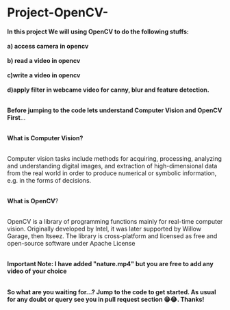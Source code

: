 # Project-OpenCV-

<table>
  
**In this project We will using OpenCV to do the following stuffs:<br></br>
a) access camera in opencv <br></br>
b) read a video in opencv <br></br>
c)write a video in opencv <br></br>
d)apply filter in webcame video for canny, blur and feature detection.** <br></br>


**Before jumping to the code lets understand Computer Vision and OpenCV First**...<br></br>

**What is Computer Vision?** <br></br>

Computer vision tasks include methods for acquiring, processing, analyzing and understanding digital images,
and extraction of high-dimensional data from the real world in order to produce numerical or symbolic information, e.g. in the forms of decisions.<br></br>


**What is OpenCV**?<br></br>

OpenCV is a library of programming functions mainly for real-time computer vision. Originally developed by Intel, it was later supported by Willow Garage, then Itseez. The library is cross-platform and licensed as free and open-source software under Apache License<br></br>

**Important Note: I have added "nature.mp4" but you are free to add any video of your choice**


</table>

**So what are you waiting for...? Jump to the code to get started. As usual for any doubt or query see you in pull request section 😁😂. Thanks!**


